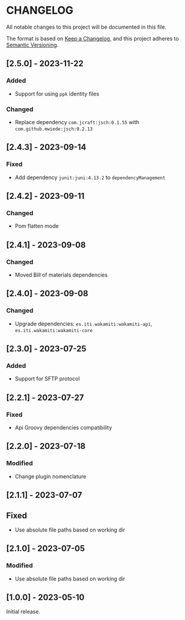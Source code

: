 # CHANGELOG

All notable changes to this project will be documented in this file.

The format is based on [Keep a Changelog][1],
and this project adheres to [Semantic Versioning][2].


## [2.5.0] - 2023-11-22

### Added
- Support for using `ppk` identity files 

### Changed
- Replace dependency `com.jcraft:jsch:0.1.55` with `com.github.mwiede:jsch:0.2.13`



## [2.4.3] - 2023-09-14

### Fixed
- Add dependency `junit:juni:4.13.2` to `dependencyManagement`


## [2.4.2] - 2023-09-11

### Changed
- Pom flatten mode


## [2.4.1] - 2023-09-08

### Changed
- Moved Bill of materials dependencies


## [2.4.0] - 2023-09-08

### Changed
- Upgrade dependencies: `es.iti.wakamiti:wakamiti-api`, `es.iti.wakamiti:wakamiti-core`


## [2.3.0] - 2023-07-25

### Added
- Support for SFTP protocol


## [2.2.1] - 2023-07-27

### Fixed
- Api Groovy dependencies compatibility


## [2.2.0] - 2023-07-18

### Modified
- Change plugin nomenclature


## [2.1.1] - 2023-07-07

## Fixed
- Use absolute file paths based on working dir


## [2.1.0] - 2023-07-05

### Modified
- Use absolute file paths based on working dir


## [1.0.0] - 2023-05-10

Initial release.  


[1]: <https://keepachangelog.com/en/1.0.0/>
[2]: <https://semver.org>